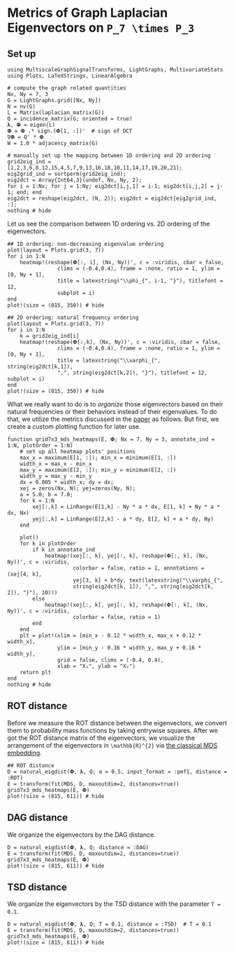 # Metrics of Graph Laplacian Eigenvectors on ``P_7 \times P_3``

## Set up
```@example grid
using MultiscaleGraphSignalTransforms, LightGraphs, MultivariateStats
using Plots, LaTeXStrings, LinearAlgebra

# compute the graph related quantities
Nx, Ny = 7, 3
G = LightGraphs.grid([Nx, Ny])
N = nv(G)
L = Matrix(laplacian_matrix(G))
Q = incidence_matrix(G; oriented = true)
𝛌, 𝚽 = eigen(L)
𝚽 = 𝚽 .* sign.(𝚽[1, :])'  # sign of DCT
∇𝚽 = Q' * 𝚽
W = 1.0 * adjacency_matrix(G)

# manually set up the mapping between 1D ordering and 2D ordering
grid2eig_ind = [1,2,3,6,8,12,15,4,5,7,9,13,16,18,10,11,14,17,19,20,21];
eig2grid_ind = sortperm(grid2eig_ind);
eig2dct = Array{Int64,3}(undef, Nx, Ny, 2);
for i = 1:Nx; for j = 1:Ny; eig2dct[i,j,1] = i-1; eig2dct[i,j,2] = j-1; end; end
eig2dct = reshape(eig2dct, (N, 2)); eig2dct = eig2dct[eig2grid_ind, :];
nothing # hide
```
Let us see the comparison between 1D ordering vs. 2D ordering of the eigenvectors.
```@example grid
## 1D ordering: non-decreasing eigenvalue ordering
plot(layout = Plots.grid(3, 7))
for i in 1:N
    heatmap!(reshape(𝚽[:, i], (Nx, Ny))', c = :viridis, cbar = false,
                clims = (-0.4,0.4), frame = :none, ratio = 1, ylim = [0, Ny + 1],
                title = latexstring("\\phi_{", i-1, "}"), titlefont = 12,
                subplot = i)
end
plot!(size = (815, 350)) # hide
```
```@example grid
## 2D ordering: natural frequency ordering
plot(layout = Plots.grid(3, 7))
for i in 1:N
    k = grid2eig_ind[i]
    heatmap!(reshape(𝚽[:,k], (Nx, Ny))', c = :viridis, cbar = false,
                clims = (-0.4,0.4), frame = :none, ratio = 1, ylim = [0, Ny + 1],
                title = latexstring("\\varphi_{", string(eig2dct[k,1]),
                ",", string(eig2dct[k,2]), "}"), titlefont = 12, subplot = i)
end
plot!(size = (815, 350)) # hide
```
What we really want to do is to *organize* those eigenvectors based on their natural frequencies or their behaviors instead of their eigenvalues.
To do that, we utilize the metrics discussed in the [paper](https://www.math.ucdavis.edu/~saito/publications/metgraphlap.html) as follows.
But first, we create a custom plotting function for later use.
```@example grid
function grid7x3_mds_heatmaps(E, 𝚽; Nx = 7, Ny = 3, annotate_ind = 1:N, plotOrder = 1:N)
    # set up all heatmap plots' positions
    max_x = maximum(E[1, :]); min_x = minimum(E[1, :])
    width_x = max_x - min_x
    max_y = maximum(E[2, :]); min_y = minimum(E[2, :])
    width_y = max_y - min_y
    dx = 0.005 * width_x; dy = dx;
    xej = zeros(Nx, N); yej=zeros(Ny, N);
    a = 5.0; b = 7.0;
    for k = 1:N
        xej[:,k] = LinRange(E[1,k] - Ny * a * dx, E[1, k] + Ny * a * dx, Nx)
        yej[:,k] = LinRange(E[2,k] - a * dy, E[2, k] + a * dy, Ny)
    end

    plot()
    for k in plotOrder
        if k in annotate_ind
            heatmap!(xej[:, k], yej[:, k], reshape(𝚽[:, k], (Nx, Ny))', c = :viridis,
                     colorbar = false, ratio = 1, annotations = (xej[4, k],
                     yej[3, k] + b*dy, text(latexstring("\\varphi_{",
                     string(eig2dct[k, 1]), ",", string(eig2dct[k, 2]), "}"), 10)))
        else
            heatmap!(xej[:, k], yej[:, k], reshape(𝚽[:, k], (Nx, Ny))', c = :viridis,
                     colorbar = false, ratio = 1)
        end
    end
    plt = plot!(xlim = [min_x - 0.12 * width_x, max_x + 0.12 * width_x],
                ylim = [min_y - 0.16 * width_y, max_y + 0.16 * width_y],
                grid = false, clims = (-0.4, 0.4),
                xlab = "X₁", ylab = "X₂")
    return plt
end
nothing # hide
```

## ROT distance
Before we measure the ROT distance between the eigenvectors, we convert them to probability mass functions by taking entrywise squares.
After we got the ROT distance matrix of the eigenvectors, we visualize the arrangement of the eigenvectors in ``\mathbb{R}^{2}`` via [the classical MDS embedding](https://en.wikipedia.org/wiki/Multidimensional_scaling#Classical_multidimensional_scaling).
```@example grid
## ROT distance
D = natural_eigdist(𝚽, 𝛌, Q; α = 0.5, input_format = :pmf1, distance = :ROT)
E = transform(fit(MDS, D, maxoutdim=2, distances=true))
grid7x3_mds_heatmaps(E, 𝚽)
plot!(size = (815, 611)) # hide
```

## DAG distance
We organize the eigenvectors by the DAG distance.
```@example grid
D = natural_eigdist(𝚽, 𝛌, Q; distance = :DAG)
E = transform(fit(MDS, D, maxoutdim=2, distances=true))
grid7x3_mds_heatmaps(E, 𝚽)
plot!(size = (815, 611)) # hide
```

## TSD distance
We organize the eigenvectors by the TSD distance with the parameter ``T = 0.1``.
```@example grid
D = natural_eigdist(𝚽, 𝛌, Q; T = 0.1, distance = :TSD)  # T = 0.1
E = transform(fit(MDS, D, maxoutdim=2, distances=true))
grid7x3_mds_heatmaps(E, 𝚽)
plot!(size = (815, 611)) # hide
```
